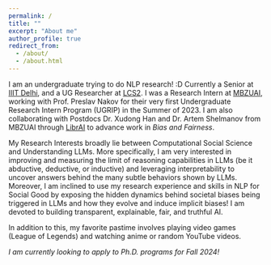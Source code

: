 ```yaml
---
permalink: /
title: ""
excerpt: "About me"
author_profile: true
redirect_from: 
  - /about/
  - /about.html
---
```


I am an undergraduate trying to do NLP research! :D
Currently a Senior at [IIIT Delhi](https://iiitd.ac.in/), and a UG Researcher at [LCS2](https://lcs2.in/). I was a Research Intern at [MBZUAI](https://mbzuai.ac.ae/), working with Prof. Preslav Nakov for their very first Undergraduate Research Intern Program (UGRIP) in the Summer of 2023. I am also collaborating with Postdocs Dr. Xudong Han and Dr. Artem Shelmanov from MBZUAI through [LibrAI](https://librai.tech/) to advance work in _Bias and Fairness_.

My Research Interests broadly lie between Computational Social Science and Understanding LLMs. More specifically, I am very interested in improving and measuring the limit of reasoning capabilities in LLMs (be it abductive, deductive, or inductive) and leveraging interpretability to uncover answers behind the many subtle behaviors shown by LLMs. Moreover, I am inclined to use my research experience and skills in NLP for Social Good by exposing the hidden dynamics behind societal biases being triggered in LLMs and how they evolve and induce implicit biases! I am devoted to building transparent, explainable, fair, and truthful AI.

In addition to this, my favorite pastime involves playing video games (League of Legends) and watching anime or random YouTube videos.


_I am currently looking to apply to Ph.D. programs for Fall 2024!_
